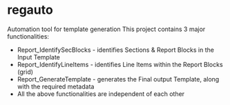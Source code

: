 # regauto
Automation tool for template generation
This project contains 3 major functionalities:
  * Report_IdentifySecBlocks - identifies Sections & Report Blocks in the Input Template
  * Report_IdentifyLineItems - identifies Line Items within the Report Blocks (grid)
  * Report_GenerateTemplate  - generates the Final output Template, along with the required metadata
  * All the above functionalities are independent of each other
